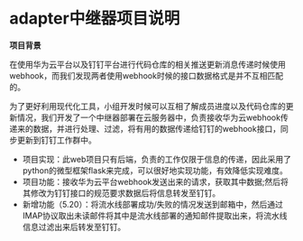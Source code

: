 # **adapter中继器项目说明**

**项目背景**

在使用华为云平台以及钉钉平台进行代码仓库的相关推送更新消息传递时候使用webhook，而我们发现两者使用webhook时候的接口数据格式是并不互相匹配的。

为了更好利用现代化工具，小组开发时候可以互相了解成员进度以及代码仓库的更新情况，我们开发了一个中继器部署在云服务器中，负责接收华为云webhook传递来的数据，并进行处理、过滤，将有用的数据传递给钉钉的webhook接口，同步更新到钉钉工作群中。

- 项目实现：此web项目只有后端，负责的工作仅限于信息的传递，因此采用了python的微型框架flask来完成，可以很好地实现功能，有效降低实现难度。
- 项目功能：接收华为云平台webhook发送出来的请求，获取其中数据;然后将其修改为钉钉接口的规范要求数据后将信息转发至钉钉。
- 新增功能（5.20）：将流水线部署成功/失败的情况发送到邮箱中，然后通过IMAP协议取出未读邮件将其中是流水线部署的通知邮件提取出来，将流水线信息过滤出来后转发至钉钉。
